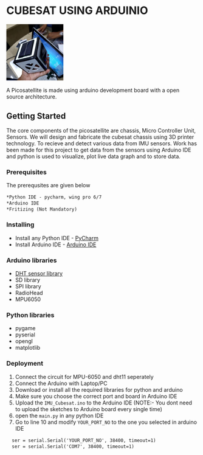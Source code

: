 # CUBESAT USING ARDUINIO 
<img src="images/prototype1.jpg" width="150"> 

A Picosatellite is made using arduino development board with a open source architecture. 

## Getting Started

The core components of the picosatellite are  chassis, Micro Controller Unit, Sensors. We will design and fabricate the cubesat chassis using 3D printer technology. To recieve and detect various data from IMU sensors. Work has been made for this project to get data from the sensors using Arduino IDE and python is used to visualize, plot live data graph and to store data.

### Prerequisites

The prerequsites are given below
```
*Python IDE - pycharm, wing pro 6/7
*Arduino IDE 
*Fritizing (Not Mandatory)
```
### Installing

* Install any Python IDE - [PyCharm](https://www.jetbrains.com/pycharm/) 
* Install Arduino IDE - [Arduino IDE](https://www.arduino.cc/en/main/software)

### Arduino libraries 

* [DHT sensor library]( https://github.com/adafruit/DHT-sensor-library)
* SD library
* SPI library
* RadioHead
* MPU6050

### Python libraries 

 * pygame
 * pyserial
 * opengl
 * matplotlib
 
 ### Deployment 
  1. Connect the circuit for MPU-6050 and dht11 seperately
  2. Connect the Arduino with Laptop/PC
  3. Download or install all the required libraries for python and arduino
  4. Make sure you choose the correct port and board in Arduino IDE 
  5. Upload the ``IMU_Cubesat.ino`` to the Arduino IDE
  (NOTE:- You dont need to upload the sketches to Arduino board every single time)
  6. open the ``main.py`` in any python IDE
  7. Go to line 10 and modify ``YOUR_PORT_NO`` to the one you selected in arduino IDE
  
```
  ser = serial.Serial('YOUR_PORT_NO', 38400, timeout=1)
  ser = serial.Serial('COM7', 38400, timeout=1)
 ```
 
 

 
 
